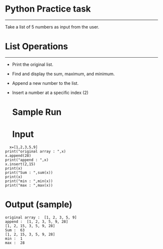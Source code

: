 # Python Practice task
---
Take a list of 5 numbers as input from the user.
# List Operations
---
* Print the original list.
* Find and display the sum, maximum, and minimum.
* Append a new number to the list.
* Insert a number at a specific index (2)
  # Sample Run

  # Input
```
  x=[1,2,3,5,9]
print("original array : ",x)
x.append(28)
print("append : ",x)
x.insert(2,15)
print(x)
print("Sum : ",sum(x))
print(x)
print("min : ",min(x))
print("max : ",max(x))
```
# Output (sample)
```
original array :  [1, 2, 3, 5, 9]
append :  [1, 2, 3, 5, 9, 28]
[1, 2, 15, 3, 5, 9, 28]
Sum :  63
[1, 2, 15, 3, 5, 9, 28]
min :  1
max :  28
```
